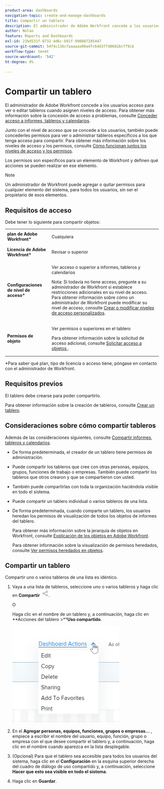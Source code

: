 ```yaml
---
product-area: dashboards
navigation-topic: create-and-manage-dashboards
title: Compartir un tablero
description: El administrador de Adobe Workfront concede a los usuarios acceso para ver o editar tableros cuando asignen niveles de acceso. Junto con el nivel de acceso que se concede a los usuarios, también puede concederles permisos para ver o administrar tableros específicos a los que tenga acceso para compartir.
author: Nolan
feature: Reports and Dashboards
exl-id: 21bd531f-8732-4d6c-b91f-990887285447
source-git-commit: 54f4c136cfaaaaaa90a4fc64d3ffd06816cff9cb
workflow-type: tm+mt
source-wordcount: '542'
ht-degree: 0%

---
```


# Compartir un tablero

El administrador de Adobe Workfront concede a los usuarios acceso para ver o editar tableros cuando asignen niveles de acceso. Para obtener más información sobre la concesión de acceso a problemas, consulte [Conceder acceso a informes, tableros y calendarios](../../../administration-and-setup/add-users/configure-and-grant-access/grant-access-reports-dashboards-calendars.md).

Junto con el nivel de acceso que se concede a los usuarios, también puede concederles permisos para ver o administrar tableros específicos a los que tenga acceso para compartir. Para obtener más información sobre los niveles de acceso y los permisos, consulte [Cómo funcionan juntos los niveles de acceso y los permisos](../../../administration-and-setup/add-users/access-levels-and-object-permissions/how-access-levels-permissions-work-together.md).

Los permisos son específicos para un elemento de Workfront y definen qué acciones se pueden realizar en ese elemento.

>[!NOTE]
>
>Un administrador de Workfront puede agregar o quitar permisos para cualquier elemento del sistema, para todos los usuarios, sin ser el propietario de esos elementos.

## Requisitos de acceso

Debe tener lo siguiente para compartir objetos:

<table style="table-layout:auto"> 
 <col> 
 <col> 
 <tbody> 
  <tr> 
   <td role="rowheader"><strong>plan de Adobe Workfront*</strong></td> 
   <td> <p>Cualquiera </p> </td> 
  </tr> 
  <tr> 
   <td role="rowheader"><strong>Licencia de Adobe Workfront*</strong></td> 
   <td> <p>Revisar o superior</p> </td> 
  </tr> 
  <tr> 
   <td role="rowheader"><strong>Configuraciones de nivel de acceso*</strong></td> 
   <td> <p>Ver acceso o superior a informes, tableros y calendarios</p> <p>Nota: Si todavía no tiene acceso, pregunte a su administrador de Workfront si establece restricciones adicionales en su nivel de acceso. Para obtener información sobre cómo un administrador de Workfront puede modificar su nivel de acceso, consulte <a href="../../../administration-and-setup/add-users/configure-and-grant-access/create-modify-access-levels.md" class="MCXref xref">Crear o modificar niveles de acceso personalizados</a>.</p> </td> 
  </tr> 
  <tr> 
   <td role="rowheader"><strong>Permisos de objeto</strong></td> 
   <td> <p>Ver permisos o superiores en el tablero</p> <p>Para obtener información sobre la solicitud de acceso adicional, consulte <a href="../../../workfront-basics/grant-and-request-access-to-objects/request-access.md" class="MCXref xref">Solicitar acceso a objetos </a>.</p> </td> 
  </tr> 
 </tbody> 
</table>

&#42;Para saber qué plan, tipo de licencia o acceso tiene, póngase en contacto con el administrador de Workfront.

## Requisitos previos

El tablero debe crearse para poder compartirlo.

Para obtener información sobre la creación de tableros, consulte [Crear un tablero](../../../reports-and-dashboards/dashboards/creating-and-managing-dashboards/create-dashboard.md).

## Consideraciones sobre cómo compartir tableros

Además de las consideraciones siguientes, consulte [Compartir informes, tableros y calendarios](../../../workfront-basics/grant-and-request-access-to-objects/permissions-reports-dashboards-calendars.md).

* De forma predeterminada, el creador de un tablero tiene permisos de administración.

* Puede compartir los tableros que cree con otras personas, equipos, grupos, funciones de trabajo o empresas. También puede compartir los tableros que otros crearon y que se compartieron con usted.
* También puede compartirlas con toda la organización haciéndola visible en todo el sistema.
* Puede compartir un tablero individual o varios tableros de una lista.
* De forma predeterminada, cuando comparte un tablero, los usuarios heredan los permisos de visualización de todos los objetos de informes del tablero.

   Para obtener más información sobre la jerarquía de objetos en Workfront, consulte [Explicación de los objetos en Adobe Workfront](../../../workfront-basics/navigate-workfront/workfront-navigation/understand-objects.md).

   Para obtener información sobre la visualización de permisos heredados, consulte [Ver permisos heredados en objetos](../../../workfront-basics/grant-and-request-access-to-objects/view-inherited-permissions-on-objects.md).

## Compartir un tablero

Compartir uno o varios tableros de una lista es idéntico.

1. Vaya a una lista de tableros, seleccione uno o varios tableros y haga clic en **Compartir** ![](assets/share-icon.png).

   O

   Haga clic en el nombre de un tablero y, a continuación, haga clic en **Acciones del tablero >****Uso compartido**.

   ![](assets/qs-dashboard-actions-menu-350x318.png)

1. En el **Agregar personas, equipos, funciones, grupos o empresas...** , empiece a escribir el nombre del usuario, equipo, función, grupo o empresa con el que desee compartir el tablero y, a continuación, haga clic en el nombre cuando aparezca en la lista desplegable.
1. (Opcional) Para que el tablero sea accesible para todos los usuarios del sistema, haga clic en el **Configuración** en la esquina superior derecha del cuadro de diálogo de uso compartido y, a continuación, seleccione **Hacer que esto sea visible en todo el sistema**.

1. Haga clic en **Guardar**.
